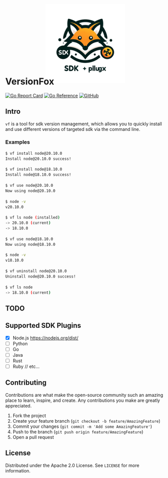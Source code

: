<p style="style="margin-bottom: -20px;" align="center">
  <img src="./logo.png" alt="Logo" width="250" height="250">
</p>
<h1 style="margin-top: -40px">VersionFox</h1>

[![Go Report Card](https://goreportcard.com/badge/github.com/aooohan/version-fox)](https://goreportcard.com/report/github.com/aooohan/version-fox)
[![Go Reference](https://pkg.go.dev/badge/github.com/aooohan/version-fox.svg)](https://pkg.go.dev/github.com/aooohan/version-fox)
[![GitHub](https://img.shields.io/github/license/aooohan/version-fox)]()

## Intro

`vf` is a tool for sdk version management, which allows you to quickly install and use different versions of targeted
sdk via the command line.

### Examples

```bash
$ vf install node@20.10.0
Install node@20.10.0 success!

$ vf install node@18.10.0
Install node@18.10.0 success!

$ vf use node@20.10.0
Now using node@20.10.0

$ node -v
v20.10.0

$ vf ls node (installed)
-> 20.10.0 (current)
-> 18.10.0

$ vf use node@18.10.0
Now using node@18.10.0

$ node -v
v18.10.0

$ vf uninstall node@20.10.0
Uninstall node@20.10.0 success!

$ vf ls node
-> 18.10.0 (current)
```

## TODO


## Supported SDK Plugins

- [x] Node.js https://nodejs.org/dist/
- [ ] Python
- [ ] Go
- [ ] Java
- [ ] Rust
- [ ] Ruby
  // etc...

## Contributing

Contributions are what make the open-source community such an amazing place to learn, inspire, and create. Any
contributions you make are greatly appreciated.

1. Fork the project
2. Create your feature branch (`git checkout -b feature/AmazingFeature`)
3. Commit your changes (`git commit -m 'Add some AmazingFeature'`)
4. Push to the branch (`git push origin feature/AmazingFeature`)
5. Open a pull request

## License

Distributed under the Apache 2.0 License. See `LICENSE` for more information.

